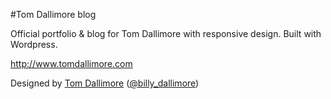 #Tom Dallimore blog

Official portfolio &amp; blog for Tom Dallimore with responsive design. Built with Wordpress.

http://www.tomdallimore.com

Designed by [Tom Dallimore](http://www.tomdallimore.com) ([@billy_dallimore](http://twitter.com/billy_dallimore))
